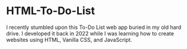 # HTML-To-Do-List
I recently stumbled upon this To-Do List web app buried in my old hard drive. I developed it back in 2022 while I was learning how to create websites using HTML, Vanilla CSS, and JavaScript.
